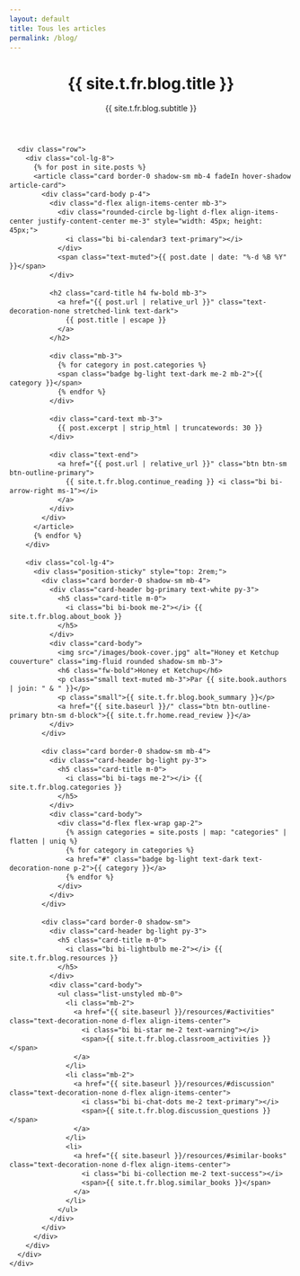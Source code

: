 ```yaml
---
layout: default
title: Tous les articles
permalink: /blog/
---
```


<div class="container py-5">
  <div class="row justify-content-center">
    <div class="col-lg-10">
      <header class="mb-5 text-center">
        <h1 class="display-4 fw-bold mb-3">{{ site.t.fr.blog.title }}</h1>
        <p class="lead text-muted">{{ site.t.fr.blog.subtitle }}</p>
      </header>

      <div class="row">
        <div class="col-lg-8">
          {% for post in site.posts %}
          <article class="card border-0 shadow-sm mb-4 fadeIn hover-shadow article-card">
            <div class="card-body p-4">
              <div class="d-flex align-items-center mb-3">
                <div class="rounded-circle bg-light d-flex align-items-center justify-content-center me-3" style="width: 45px; height: 45px;">
                  <i class="bi bi-calendar3 text-primary"></i>
                </div>
                <span class="text-muted">{{ post.date | date: "%-d %B %Y" }}</span>
              </div>
              
              <h2 class="card-title h4 fw-bold mb-3">
                <a href="{{ post.url | relative_url }}" class="text-decoration-none stretched-link text-dark">
                  {{ post.title | escape }}
                </a>
              </h2>
              
              <div class="mb-3">
                {% for category in post.categories %}
                <span class="badge bg-light text-dark me-2 mb-2">{{ category }}</span>
                {% endfor %}
              </div>
              
              <div class="card-text mb-3">
                {{ post.excerpt | strip_html | truncatewords: 30 }}
              </div>
              
              <div class="text-end">
                <a href="{{ post.url | relative_url }}" class="btn btn-sm btn-outline-primary">
                  {{ site.t.fr.blog.continue_reading }} <i class="bi bi-arrow-right ms-1"></i>
                </a>
              </div>
            </div>
          </article>
          {% endfor %}
        </div>
        
        <div class="col-lg-4">
          <div class="position-sticky" style="top: 2rem;">
            <div class="card border-0 shadow-sm mb-4">
              <div class="card-header bg-primary text-white py-3">
                <h5 class="card-title m-0">
                  <i class="bi bi-book me-2"></i> {{ site.t.fr.blog.about_book }}
                </h5>
              </div>
              <div class="card-body">
                <img src="/images/book-cover.jpg" alt="Honey et Ketchup couverture" class="img-fluid rounded shadow-sm mb-3">
                <h6 class="fw-bold">Honey et Ketchup</h6>
                <p class="small text-muted mb-3">Par {{ site.book.authors | join: " & " }}</p>
                <p class="small">{{ site.t.fr.blog.book_summary }}</p>
                <a href="{{ site.baseurl }}/" class="btn btn-outline-primary btn-sm d-block">{{ site.t.fr.home.read_review }}</a>
              </div>
            </div>
            
            <div class="card border-0 shadow-sm mb-4">
              <div class="card-header bg-light py-3">
                <h5 class="card-title m-0">
                  <i class="bi bi-tags me-2"></i> {{ site.t.fr.blog.categories }}
                </h5>
              </div>
              <div class="card-body">
                <div class="d-flex flex-wrap gap-2">
                  {% assign categories = site.posts | map: "categories" | flatten | uniq %}
                  {% for category in categories %}
                  <a href="#" class="badge bg-light text-dark text-decoration-none p-2">{{ category }}</a>
                  {% endfor %}
                </div>
              </div>
            </div>
            
            <div class="card border-0 shadow-sm">
              <div class="card-header bg-light py-3">
                <h5 class="card-title m-0">
                  <i class="bi bi-lightbulb me-2"></i> {{ site.t.fr.blog.resources }}
                </h5>
              </div>
              <div class="card-body">
                <ul class="list-unstyled mb-0">
                  <li class="mb-2">
                    <a href="{{ site.baseurl }}/resources/#activities" class="text-decoration-none d-flex align-items-center">
                      <i class="bi bi-star me-2 text-warning"></i>
                      <span>{{ site.t.fr.blog.classroom_activities }}</span>
                    </a>
                  </li>
                  <li class="mb-2">
                    <a href="{{ site.baseurl }}/resources/#discussion" class="text-decoration-none d-flex align-items-center">
                      <i class="bi bi-chat-dots me-2 text-primary"></i>
                      <span>{{ site.t.fr.blog.discussion_questions }}</span>
                    </a>
                  </li>
                  <li>
                    <a href="{{ site.baseurl }}/resources/#similar-books" class="text-decoration-none d-flex align-items-center">
                      <i class="bi bi-collection me-2 text-success"></i>
                      <span>{{ site.t.fr.blog.similar_books }}</span>
                    </a>
                  </li>
                </ul>
              </div>
            </div>
          </div>
        </div>
      </div>
    </div>
  </div>
</div>

<style>
  .hover-shadow {
    transition: transform 0.2s ease, box-shadow 0.2s ease;
  }
  
  .hover-shadow:hover {
    transform: translateY(-5px);
    box-shadow: 0 10px 25px rgba(0, 0, 0, 0.1) !important;
  }
  
  .fadeIn {
    animation: fadeIn 0.5s ease-in;
  }
  
  @keyframes fadeIn {
    0% { opacity: 0; transform: translateY(10px); }
    100% { opacity: 1; transform: translateY(0); }
  }
  
  .article-card {
    transition: all 0.3s ease;
  }
  
  .article-card:hover {
    border-left: 4px solid #0d6efd !important;
  }
</style>